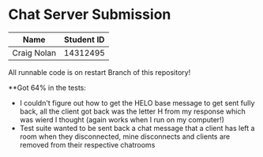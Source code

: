 # Chat Server Submission

Name | Student ID
------------ | -------------
Craig Nolan | 14312495

All runnable code is on restart Branch of this repository!

**Got 64% in the tests: 

* I couldn't figure out how to get the HELO base message to get sent fully back, all the client got back was the letter H from my response which was wierd I thought (again works when I run on my computer!)
* Test suite wanted to be sent back a chat message that a client has left a room when they disconnected, mine disconnects and clients are removed from their respective chatrooms

